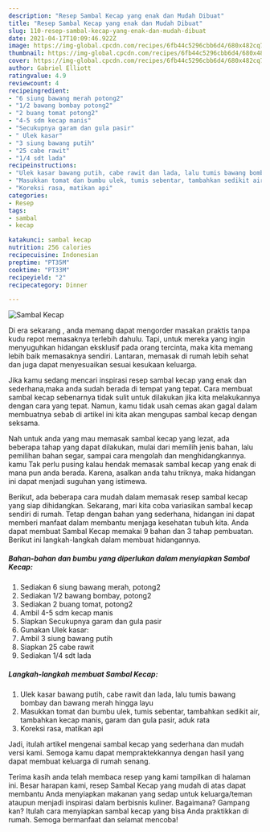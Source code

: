 ```yaml
---
description: "Resep Sambal Kecap yang enak dan Mudah Dibuat"
title: "Resep Sambal Kecap yang enak dan Mudah Dibuat"
slug: 110-resep-sambal-kecap-yang-enak-dan-mudah-dibuat
date: 2021-04-17T10:09:46.922Z
image: https://img-global.cpcdn.com/recipes/6fb44c5296cbb6d4/680x482cq70/sambal-kecap-foto-resep-utama.jpg
thumbnail: https://img-global.cpcdn.com/recipes/6fb44c5296cbb6d4/680x482cq70/sambal-kecap-foto-resep-utama.jpg
cover: https://img-global.cpcdn.com/recipes/6fb44c5296cbb6d4/680x482cq70/sambal-kecap-foto-resep-utama.jpg
author: Gabriel Elliott
ratingvalue: 4.9
reviewcount: 4
recipeingredient:
- "6 siung bawang merah potong2"
- "1/2 bawang bombay potong2"
- "2 buang tomat potong2"
- "4-5 sdm kecap manis"
- "Secukupnya garam dan gula pasir"
- " Ulek kasar"
- "3 siung bawang putih"
- "25 cabe rawit"
- "1/4 sdt lada"
recipeinstructions:
- "Ulek kasar bawang putih, cabe rawit dan lada, lalu tumis bawang bombay dan bawang merah hingga layu"
- "Masukkan tomat dan bumbu ulek, tumis sebentar, tambahkan sedikit air, tambahkan kecap manis, garam dan gula pasir, aduk rata"
- "Koreksi rasa, matikan api"
categories:
- Resep
tags:
- sambal
- kecap

katakunci: sambal kecap 
nutrition: 256 calories
recipecuisine: Indonesian
preptime: "PT35M"
cooktime: "PT33M"
recipeyield: "2"
recipecategory: Dinner

---
```



![Sambal Kecap](https://img-global.cpcdn.com/recipes/6fb44c5296cbb6d4/680x482cq70/sambal-kecap-foto-resep-utama.jpg)

Di era  sekarang , anda memang dapat mengorder masakan praktis tanpa kudu repot memasaknya terlebih dahulu. Tapi, untuk mereka yang ingin menyuguhkan hidangan eksklusif pada orang tercinta, maka kita memang lebih baik memasaknya sendiri. Lantaran, memasak di rumah lebih sehat dan juga dapat menyesuaikan sesuai kesukaan keluarga.

Jika kamu sedang mencari inspirasi resep sambal kecap yang enak dan sederhana,maka anda sudah berada di tempat yang tepat. Cara membuat sambal kecap  sebenarnya tidak sulit untuk dilakukan jika kita melakukannya dengan cara yang tepat. Namun, kamu tidak usah cemas akan gagal dalam membuatnya 
sebab di artikel ini kita akan mengupas sambal kecap dengan seksama.  



Nah untuk anda yang mau memasak sambal kecap yang lezat, ada beberapa tahap yang dapat dilakukan, mulai dari memilih jenis bahan, lalu pemilihan bahan segar, sampai cara mengolah dan menghidangkannya. kamu Tak perlu pusing kalau hendak memasak sambal kecap yang enak di mana pun anda berada. Karena, asalkan anda  tahu triknya, maka hidangan ini dapat menjadi suguhan yang istimewa.

Berikut, ada beberapa cara mudah dalam memasak resep sambal kecap yang siap dihidangkan. Sekarang, mari kita coba variasikan sambal kecap sendiri di rumah. Tetap dengan bahan yang sederhana, hidangan ini dapat memberi manfaat dalam membantu menjaga kesehatan tubuh kita. Anda dapat membuat Sambal Kecap memakai 9 bahan dan 3 tahap pembuatan. Berikut ini langkah-langkah dalam membuat hidangannya.

<!--inarticleads1-->

##### Bahan-bahan dan bumbu yang diperlukan dalam menyiapkan Sambal Kecap:

1. Sediakan 6 siung bawang merah, potong2
1. Sediakan 1/2 bawang bombay, potong2
1. Sediakan 2 buang tomat, potong2
1. Ambil 4-5 sdm kecap manis
1. Siapkan Secukupnya garam dan gula pasir
1. Gunakan  Ulek kasar:
1. Ambil 3 siung bawang putih
1. Siapkan 25 cabe rawit
1. Sediakan 1/4 sdt lada




<!--inarticleads2-->

##### Langkah-langkah membuat Sambal Kecap:

1. Ulek kasar bawang putih, cabe rawit dan lada, lalu tumis bawang bombay dan bawang merah hingga layu
1. Masukkan tomat dan bumbu ulek, tumis sebentar, tambahkan sedikit air, tambahkan kecap manis, garam dan gula pasir, aduk rata
1. Koreksi rasa, matikan api




Jadi, itulah artikel mengenai  sambal kecap  yang sederhana dan mudah versi kami. Semoga kamu dapat mempraktekkannya dengan hasil yang dapat membuat keluarga di rumah senang. 

Terima kasih anda telah membaca resep yang kami tampilkan di halaman ini. Besar harapan kami, resep  Sambal Kecap yang mudah di atas dapat membantu Anda menyiapkan makanan yang sedap untuk keluarga/teman ataupun menjadi inspirasi dalam berbisnis kuliner. Bagaimana? Gampang kan? Itulah cara menyiapkan sambal kecap yang bisa Anda praktikkan di rumah. Semoga bermanfaat dan selamat mencoba!

